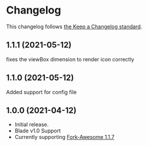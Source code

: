 # Changelog

This changelog follows [the Keep a Changelog standard](https://keepachangelog.com).

## 1.1.1 (2021-05-12)
fixes the viewBox dimension to render icon correctly

## 1.1.0 (2021-05-12)
Added support for config file

## 1.0.0 (2021-04-12)

* Initial release.
* Blade v1.0 Support
* Currently supporting [Fork-Awesome 1.1.7](https://github.com/ForkAwesome/Fork-Awesome/releases/tag/1.1.7)
